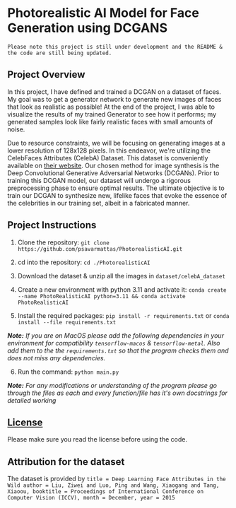 # Photorealistic AI Model for Face Generation using DCGANS

`Please note this project is still under development and the README & the code are still being updated.`

## Project Overview
In this project, I have defined and trained a DCGAN on a dataset of faces. My goal was to get a generator network to generate new images of faces that look as realistic as possible! At the end of the project, I was able to visualize the results of my trained Generator to see how it performs; my generated samples look like fairly realistic faces with small amounts of noise.

Due to resource constraints, we will be focusing on generating images at a lower resolution of 128x128 pixels. In this endeavor, we're utilizing the CelebFaces Attributes (CelebA) Dataset. This dataset is conveniently available on [their website](https://mmlab.ie.cuhk.edu.hk/projects/CelebA.html). Our chosen method for image synthesis is the Deep Convolutional Generative Adversarial Networks (DCGANs). Prior to training this DCGAN model, our dataset will undergo a rigorous preprocessing phase to ensure optimal results. The ultimate objective is to train our DCGAN to synthesize new, lifelike faces that evoke the essence of the celebrities in our training set, albeit in a fabricated manner.
    
## Project Instructions
1. Clone the repository:
`git clone https://github.com/psavarmattas/PhotorealisticAI.git`

2. cd into the repository: `cd ./PhotorealisticAI`

3. Download the dataset & unzip all the images in `dataset/celebA_dataset`

4. Create a new environment with python 3.11 and activate it: `conda create --name PhotoRealisticAI python=3.11 && conda activate PhotoRealisticAI`

5. Install the required packages: `pip install -r requirements.txt` or `conda install --file requirements.txt`

<I><B>Note:</B> If you are on MacOS please add the following dependencies in your environment for compatibility `tensorflow-macos` & `tensorflow-metal`. Also add them to the the `requirements.txt` so that the program checks them and does not miss any dependencies.</I>

6. Run the command: `python main.py`

<I><B>Note:</B> For any modifications or understanding of the program please go through the files as each and every function/file has it's own docstrings for detailed working</I>

## [License](https://github.com/psavarmattas/PhotoRealisticAI/blob/main/LICENSE.MD)

Please make sure you read the license before using the code.

## Attribution for the dataset
The dataset is provided by `title = Deep Learning Face Attributes in the Wild author = Liu, Ziwei and Luo, Ping and Wang, Xiaogang and Tang, Xiaoou, booktitle = Proceedings of International Conference on Computer Vision (ICCV), month = December, year = 2015`